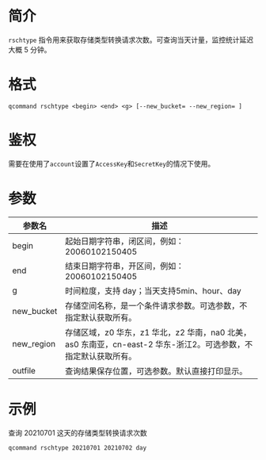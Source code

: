 # 简介

`rschtype` 指令用来获取存储类型转换请求次数。可查询当天计量，监控统计延迟大概 5 分钟。


# 格式
```
qcommand rschtype <begin> <end> <g> [--new_bucket= --new_region= ]
```

# 鉴权

需要在使用了`account`设置了`AccessKey`和`SecretKey`的情况下使用。

# 参数

|参数名|描述|
|-----|-----|
|begin|起始日期字符串，闭区间，例如： 20060102150405|
|end| 结束日期字符串，开区间，例如： 20060102150405|
|g|时间粒度，支持 day；当天支持5min、hour、day|
|new_bucket|存储空间名称，是一个条件请求参数。可选参数，不指定默认获取所有。|
|new_region|存储区域，z0 华东，z1 华北，z2 华南，na0 北美，as0 东南亚，cn-east-2 华东-浙江2。可选参数，不指定默认获取所有。|
|outfile| 查询结果保存位置，可选参数。默认直接打印显示。|

# 示例

查询 20210701 这天的存储类型转换请求次数
```
qcommand rschtype 20210701 20210702 day
```

